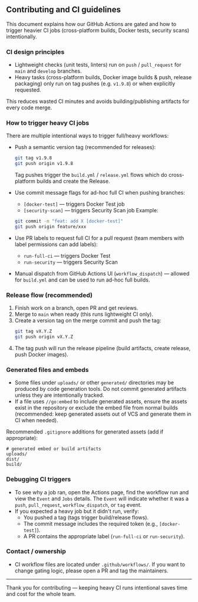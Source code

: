 ## Contributing and CI guidelines

This document explains how our GitHub Actions are gated and how to trigger heavier CI jobs (cross-platform builds, Docker tests, security scans) intentionally.

### CI design principles
- Lightweight checks (unit tests, linters) run on `push` / `pull_request` for `main` and `develop` branches.
- Heavy tasks (cross-platform builds, Docker image builds & push, release packaging) only run on tag pushes (e.g. `v1.9.8`) or when explicitly requested.

This reduces wasted CI minutes and avoids building/publishing artifacts for every code merge.

### How to trigger heavy CI jobs
There are multiple intentional ways to trigger full/heavy workflows:

- Push a semantic version tag (recommended for releases):
  ```bash
  git tag v1.9.8
  git push origin v1.9.8
  ```
  Tag pushes trigger the `build.yml` / `release.yml` flows which do cross-platform builds and create the Release.

- Use commit message flags for ad-hoc full CI when pushing branches:
  - `[docker-test]` — triggers Docker Test job
  - `[security-scan]` — triggers Security Scan job
  Example:
  ```bash
  git commit -m "feat: add X [docker-test]"
  git push origin feature/xxx
  ```

- Use PR labels to request full CI for a pull request (team members with label permissions can add labels):
  - `run-full-ci` — triggers Docker Test
  - `run-security` — triggers Security Scan

- Manual dispatch from GitHub Actions UI (`workflow_dispatch`) — allowed for `build.yml` and can be used to run ad-hoc full builds.

### Release flow (recommended)
1. Finish work on a branch, open PR and get reviews.
2. Merge to `main` when ready (this runs lightweight CI only).
3. Create a version tag on the merge commit and push the tag:
   ```bash
   git tag vX.Y.Z
   git push origin vX.Y.Z
   ```
4. The tag push will run the release pipeline (build artifacts, create release, push Docker images).

### Generated files and embeds
- Some files under `uploads/` or other `generated/` directories may be produced by code generation tools. Do not commit generated artifacts unless they are intentionally tracked.
- If a file uses `//go:embed` to include generated assets, ensure the assets exist in the repository or exclude the embed file from normal builds (recommended: keep generated assets out of VCS and generate them in CI when needed).

Recommended `.gitignore` additions for generated assets (add if appropriate):
```
# generated embed or build artifacts
uploads/
dist/
build/
```

### Debugging CI triggers
- To see why a job ran, open the Actions page, find the workflow run and view the `Event` and `Jobs` details. The `Event` will indicate whether it was a `push`, `pull_request`, `workflow_dispatch`, or `tag` event.
- If you expected a heavy job but it didn't run, verify:
  - You pushed a tag (tags trigger build/release flows).
  - The commit message includes the required token (e.g., `[docker-test]`).
  - A PR contains the appropriate label (`run-full-ci` or `run-security`).

### Contact / ownership
- CI workflow files are located under `.github/workflows/`. If you want to change gating logic, please open a PR and tag the maintainers.

---
Thank you for contributing — keeping heavy CI runs intentional saves time and cost for the whole team.
